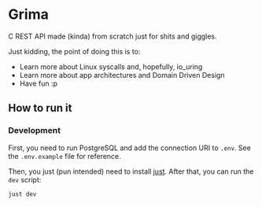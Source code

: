 # Grima

C REST API made (kinda) from scratch just for shits and giggles.

Just kidding, the point of doing this is to:

- Learn more about Linux syscalls and, hopefully, io_uring
- Learn more about app architectures and Domain Driven Design
- Have fun :p

## How to run it

### Development

First, you need to run PostgreSQL and add the connection URI to `.env`. See the `.env.example` file for reference.

Then, you just (pun intended) need to install [just](https://github.com/casey/just). After that, you can run the `dev` script:

```sh
just dev
```

